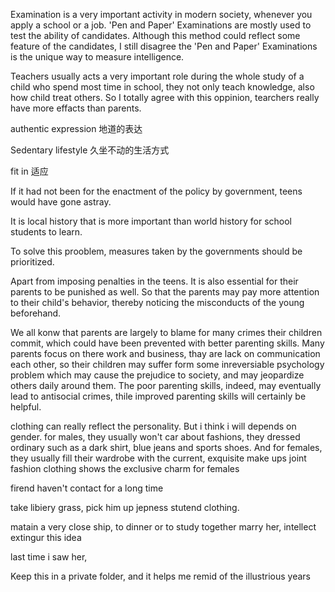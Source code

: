 Examination is a very important activity in modern society, whenever you apply a school or a job. 'Pen and Paper' Examinations are mostly used to test the ability of candidates. Although this method could reflect some feature of the candidates, I still disagree the 'Pen and Paper' Examinations is the unique way to measure intelligence.



Teachers usually acts a very important role during the whole study of a child who spend most time in school, they not only teach knowledge, also how child treat others. So I totally agree with this oppinion, tearchers really have more effacts than parents.

authentic expression 地道的表达

Sedentary lifestyle 久坐不动的生活方式

fit in 适应



If it had not been for the enactment of the policy by government, teens would have gone astray.

It is local history that is more important than world history for school students to learn. 



To solve this prooblem, measures taken by the governments should be prioritized. 



Apart from imposing penalties in the teens. It is also essential for their parents to be punished as well. So that the parents may pay more attention to their child's behavior, thereby noticing the misconducts of the young beforehand.



We all konw that parents are largely to blame for many crimes their children commit, which could have been prevented with better parenting skills. Many parents focus on there work and business, thay are lack on communication each other, so their children may suffer form some inreversiable psychology problem which may cause the prejudice to society, and may jeopardize others daily around them. The poor parenting skills, indeed, may eventually lead to antisocial crimes, thile improved parenting skills will certainly be helpful. 



clothing  can really reflect the personality. But i think i will depends on gender. for males, they usually won't car about fashions, they dressed ordinary such as a dark shirt, blue jeans and sports shoes. And for females, they usually fill their wardrobe with the current,  exquisite make ups joint fashion clothing shows the exclusive charm for females





firend haven't contact for a long time

take libiery grass,  pick him up jepness stutend clothing.

matain a very close ship,  to dinner or to study together marry her,  intellect extingur this idea  

last time i saw her, 

Keep this in a private folder,  and it helps me remid of the illustrious years



